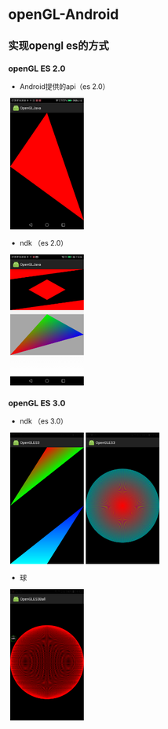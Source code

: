 # openGL-Android
## 实现opengl es的方式
### openGL ES 2.0

* Android提供的api（es 2.0）
<div>
  <img src="https://github.com/GitHub-bigT/openGL-Android/blob/master/images/1.png" width="150px"/>
</div>

* ndk （es 2.0）

<div>
  <img src="https://github.com/GitHub-bigT/openGL-Android/blob/master/images/cpp.png" width="150px"/>
</div>

### openGL ES 3.0

* ndk （es 3.0）

<div>
  <img src="https://github.com/GitHub-bigT/openGL-Android/blob/master/images/vaovbo1.png" width="150px"/>
 <img src="https://github.com/GitHub-bigT/openGL-Android/blob/master/images/vaovbo2.png" width="150px"/>
</div>

* 球
<div>
  <img src="https://github.com/GitHub-bigT/openGL-Android/blob/master/images/ball1.png" width="150px"/>
</div>
